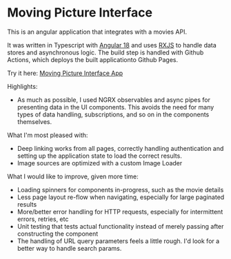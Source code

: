 # Moving Picture Interface
 
This is an angular application that integrates with a movies API.

It was written in Typescript with [Angular 18](https://angular.dev/) and uses [RXJS](https://rxjs.dev/) to handle
data stores and asynchronous logic. The build step is handled with Github Actions, which deploys the built applicationto
Github Pages.

Try it here: [Moving Picture Interface App](https://mdiehr.github.io/MoviesApp/)

Highlights:

- As much as possible, I used NGRX observables and async pipes for presenting data in the UI components. This avoids the need for many types of data handling, subscriptions, and so on in the components themselves.

What I'm most pleased with:

- Deep linking works from all pages, correctly handling authentication and setting up the application state to load the correct results.
- Image sources are optimized with a custom Image Loader

What I would like to improve, given more time:

- Loading spinners for components in-progress, such as the movie details
- Less page layout re-flow when navigating, especially for large paginated results
- More/better error handling for HTTP requests, especially for intermittent errors, retries, etc
- Unit testing that tests actual functionality instead of merely passing after constructing the component
- The handling of URL query parameters feels a little rough. I'd look for a better way to handle search params.

